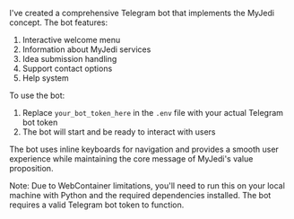 I've created a comprehensive Telegram bot that implements the MyJedi concept. The bot features:

1. Interactive welcome menu
2. Information about MyJedi services
3. Idea submission handling
4. Support contact options
5. Help system

To use the bot:

1. Replace `your_bot_token_here` in the `.env` file with your actual Telegram bot token
2. The bot will start and be ready to interact with users

The bot uses inline keyboards for navigation and provides a smooth user experience while maintaining the core message of MyJedi's value proposition.

Note: Due to WebContainer limitations, you'll need to run this on your local machine with Python and the required dependencies installed. The bot requires a valid Telegram bot token to function.

